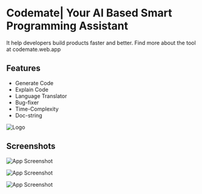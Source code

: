 
# Codemate| Your AI Based Smart Programming Assistant

It help developers build products faster and better.
Find more about the tool at codemate.web.app

## Features

- Generate Code
- Explain Code
- Language Translator
- Bug-fixer
- Time-Complexity
- Doc-string


![Logo](https://i.postimg.cc/j5cGMrLT/Code-MATE-208-59-px.png)


## Screenshots

![App Screenshot](https://i.postimg.cc/MZhYgFVJ/Img1.png)

![App Screenshot](https://i.postimg.cc/2SY7SL0H/img2.png)

![App Screenshot](https://i.postimg.cc/vHfvyttg/img3.png)

